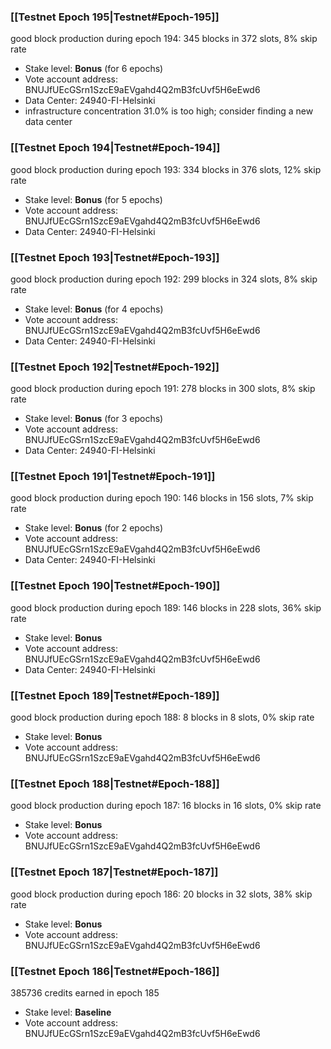 ### [[Testnet Epoch 195|Testnet#Epoch-195]]
good block production during epoch 194: 345 blocks in 372 slots, 8% skip rate
* Stake level: **Bonus** (for 6 epochs)
* Vote account address: BNUJfUEcGSrn1SzcE9aEVgahd4Q2mB3fcUvf5H6eEwd6
* Data Center: 24940-FI-Helsinki
* infrastructure concentration 31.0% is too high; consider finding a new data center
### [[Testnet Epoch 194|Testnet#Epoch-194]]
good block production during epoch 193: 334 blocks in 376 slots, 12% skip rate
* Stake level: **Bonus** (for 5 epochs)
* Vote account address: BNUJfUEcGSrn1SzcE9aEVgahd4Q2mB3fcUvf5H6eEwd6
* Data Center: 24940-FI-Helsinki
### [[Testnet Epoch 193|Testnet#Epoch-193]]
good block production during epoch 192: 299 blocks in 324 slots, 8% skip rate
* Stake level: **Bonus** (for 4 epochs)
* Vote account address: BNUJfUEcGSrn1SzcE9aEVgahd4Q2mB3fcUvf5H6eEwd6
* Data Center: 24940-FI-Helsinki
### [[Testnet Epoch 192|Testnet#Epoch-192]]
good block production during epoch 191: 278 blocks in 300 slots, 8% skip rate
* Stake level: **Bonus** (for 3 epochs)
* Vote account address: BNUJfUEcGSrn1SzcE9aEVgahd4Q2mB3fcUvf5H6eEwd6
* Data Center: 24940-FI-Helsinki
### [[Testnet Epoch 191|Testnet#Epoch-191]]
good block production during epoch 190: 146 blocks in 156 slots, 7% skip rate
* Stake level: **Bonus** (for 2 epochs)
* Vote account address: BNUJfUEcGSrn1SzcE9aEVgahd4Q2mB3fcUvf5H6eEwd6
* Data Center: 24940-FI-Helsinki
### [[Testnet Epoch 190|Testnet#Epoch-190]]
good block production during epoch 189: 146 blocks in 228 slots, 36% skip rate
* Stake level: **Bonus**
* Vote account address: BNUJfUEcGSrn1SzcE9aEVgahd4Q2mB3fcUvf5H6eEwd6
* Data Center: 24940-FI-Helsinki
### [[Testnet Epoch 189|Testnet#Epoch-189]]
good block production during epoch 188: 8 blocks in 8 slots, 0% skip rate
* Stake level: **Bonus**
* Vote account address: BNUJfUEcGSrn1SzcE9aEVgahd4Q2mB3fcUvf5H6eEwd6
### [[Testnet Epoch 188|Testnet#Epoch-188]]
good block production during epoch 187: 16 blocks in 16 slots, 0% skip rate
* Stake level: **Bonus**
* Vote account address: BNUJfUEcGSrn1SzcE9aEVgahd4Q2mB3fcUvf5H6eEwd6
### [[Testnet Epoch 187|Testnet#Epoch-187]]
good block production during epoch 186: 20 blocks in 32 slots, 38% skip rate
* Stake level: **Bonus**
* Vote account address: BNUJfUEcGSrn1SzcE9aEVgahd4Q2mB3fcUvf5H6eEwd6
### [[Testnet Epoch 186|Testnet#Epoch-186]]
385736 credits earned in epoch 185
* Stake level: **Baseline**
* Vote account address: BNUJfUEcGSrn1SzcE9aEVgahd4Q2mB3fcUvf5H6eEwd6